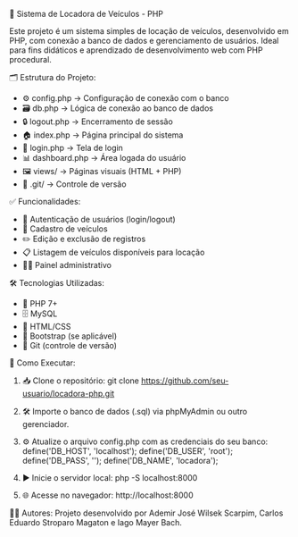 🚗 Sistema de Locadora de Veículos - PHP

Este projeto é um sistema simples de locação de veículos, desenvolvido em PHP, com conexão a banco de dados e gerenciamento de usuários. Ideal para fins didáticos e aprendizado de desenvolvimento web com PHP procedural.

🗂️ Estrutura do Projeto:
- ⚙️ config.php         → Configuração de conexão com o banco
- 🗃️ db.php             → Lógica de conexão ao banco de dados
- 🔒 logout.php         → Encerramento de sessão
- 🏠 index.php          → Página principal do sistema
- 🔐 login.php          → Tela de login
- 📊 dashboard.php      → Área logada do usuário
- 🖼️ views/             → Páginas visuais (HTML + PHP)
- 📁 .git/              → Controle de versão

✅ Funcionalidades:
- 🔐 Autenticação de usuários (login/logout)
- 🚙 Cadastro de veículos
- ✏️ Edição e exclusão de registros
- 📋 Listagem de veículos disponíveis para locação
- 🧑‍💼 Painel administrativo

🛠️ Tecnologias Utilizadas:
- 🐘 PHP 7+
- 🗄️ MySQL
- 🎨 HTML/CSS
- 💠 Bootstrap (se aplicável)
- 🧾 Git (controle de versão)

🚀 Como Executar:
1. 📥 Clone o repositório:
   git clone https://github.com/seu-usuario/locadora-php.git

2. 🛠️ Importe o banco de dados (.sql) via phpMyAdmin ou outro gerenciador.

3. ⚙️ Atualize o arquivo config.php com as credenciais do seu banco:
   define('DB_HOST', 'localhost');
   define('DB_USER', 'root');
   define('DB_PASS', '');
   define('DB_NAME', 'locadora');

4. ▶️ Inicie o servidor local:
   php -S localhost:8000

5. 🌐 Acesse no navegador:
   http://localhost:8000

👨‍💻 Autores:
Projeto desenvolvido por Ademir José Wilsek Scarpim, Carlos Eduardo Stroparo Magaton e Iago Mayer Bach.

